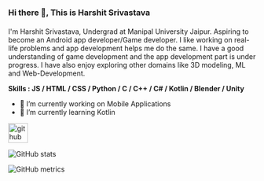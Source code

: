### Hi there 👋, This is Harshit Srivastava
####  
I'm Harshit Srivastava, Undergrad at Manipal University Jaipur. Aspiring to become an Android app developer/Game developer. I like working on real-life problems and app development helps me do the same. I have a good understanding of game development and the app development part is under progress. I have also enjoy exploring other domains like 3D modeling, ML and Web-Development.

**Skills : JS / HTML / CSS / Python / C / C++ / C# / Kotlin / Blender / Unity**

- 🔭 I’m currently working on Mobile Applications 
- 🌱 I’m currently learning Kotlin 


[<img src='https://cdn.jsdelivr.net/npm/simple-icons@3.0.1/icons/github.svg' alt='github' height='40'>](https://github.com/studimeyt)  

![GitHub stats](https://github-readme-stats.vercel.app/api?username=studimeyt&theme=midnight-purple&show_icons=true)  

![GitHub metrics](https://metrics.lecoq.io/studimeyt)  

